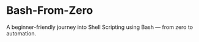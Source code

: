 # Bash-From-Zero
A beginner-friendly journey into Shell Scripting using Bash — from zero to automation.
